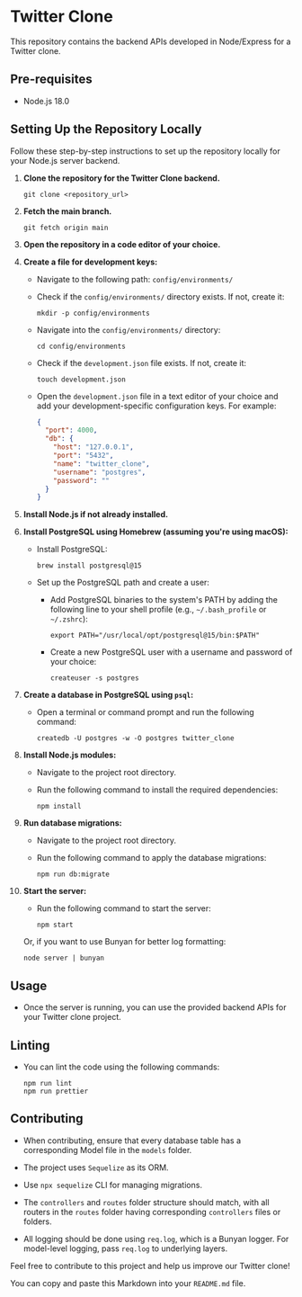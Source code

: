 # Twitter Clone

This repository contains the backend APIs developed in Node/Express for a Twitter clone.

## Pre-requisites

- Node.js 18.0

## Setting Up the Repository Locally

Follow these step-by-step instructions to set up the repository locally for your Node.js server backend.

1. **Clone the repository for the Twitter Clone backend.**

   ```shell
   git clone <repository_url>
   ```

2. **Fetch the main branch.**

   ```shell
   git fetch origin main
   ```

3. **Open the repository in a code editor of your choice.**

4. **Create a file for development keys:**

   - Navigate to the following path: `config/environments/`
   - Check if the `config/environments/` directory exists. If not, create it:

     ```shell
     mkdir -p config/environments
     ```

   - Navigate into the `config/environments/` directory:

     ```shell
     cd config/environments
     ```

   - Check if the `development.json` file exists. If not, create it:

     ```shell
     touch development.json
     ```

   - Open the `development.json` file in a text editor of your choice and add your development-specific configuration keys. For example:

     ```json
     {
       "port": 4000,
       "db": {
         "host": "127.0.0.1",
         "port": "5432",
         "name": "twitter_clone",
         "username": "postgres",
         "password": ""
       }
     }
     ```

5. **Install Node.js if not already installed.**

6. **Install PostgreSQL using Homebrew (assuming you're using macOS):**

   - Install PostgreSQL:

     ```shell
     brew install postgresql@15
     ```

   - Set up the PostgreSQL path and create a user:

     - Add PostgreSQL binaries to the system's PATH by adding the following line to your shell profile (e.g., `~/.bash_profile` or `~/.zshrc`):

       ```shell
       export PATH="/usr/local/opt/postgresql@15/bin:$PATH"
       ```

     - Create a new PostgreSQL user with a username and password of your choice:

       ```shell
       createuser -s postgres
       ```

7. **Create a database in PostgreSQL using `psql`:**

   - Open a terminal or command prompt and run the following command:

     ```shell
     createdb -U postgres -w -O postgres twitter_clone
     ```

8. **Install Node.js modules:**

   - Navigate to the project root directory.

   - Run the following command to install the required dependencies:

     ```shell
     npm install
     ```

9. **Run database migrations:**

   - Navigate to the project root directory.

   - Run the following command to apply the database migrations:

     ```shell
     npm run db:migrate
     ```

10. **Start the server:**

    - Run the following command to start the server:

      ```shell
      npm start
      ```

    Or, if you want to use Bunyan for better log formatting:

    ```shell
    node server | bunyan
    ```

## Usage

- Once the server is running, you can use the provided backend APIs for your Twitter clone project.

## Linting

- You can lint the code using the following commands:

  ```shell
  npm run lint
  npm run prettier
  ```

## Contributing

- When contributing, ensure that every database table has a corresponding Model file in the `models` folder.

- The project uses `Sequelize` as its ORM.

- Use `npx sequelize` CLI for managing migrations.

- The `controllers` and `routes` folder structure should match, with all routers in the `routes` folder having corresponding `controllers` files or folders.

- All logging should be done using `req.log`, which is a Bunyan logger. For model-level logging, pass `req.log` to underlying layers.

Feel free to contribute to this project and help us improve our Twitter clone!

You can copy and paste this Markdown into your `README.md` file.
